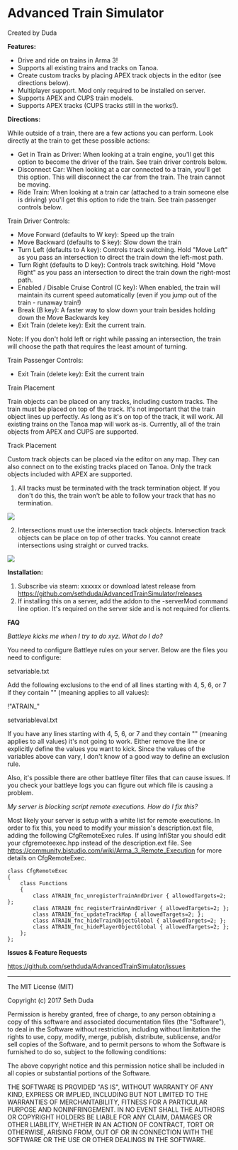 # Advanced Train Simulator

Created by Duda

**Features:**

 - Drive and ride on trains in Arma 3!
 - Supports all existing trains and tracks on Tanoa.
 - Create custom tracks by placing APEX track objects in the editor (see directions below).
 - Multiplayer support. Mod only required to be installed on server.
 - Supports APEX and CUPS train models.
 - Supports APEX tracks (CUPS tracks still in the works!).

**Directions:**
 
While outside of a train, there are a few actions you can perform. Look directly at the train to get these possible actions:
 
 - Get in Train as Driver: When looking at a train engine, you'll get this option to become the driver of the train. See train driver controls below.
 - Disconnect Car: When looking at a car connected to a train, you'll get this option. This will disconnect the car from the train. The train cannot be moving.
 - Ride Train: When looking at a train car (attached to a train someone else is driving) you'll get this option to ride the train. See train passenger controls below.
 
Train Driver Controls:

 - Move Forward (defaults to W key): Speed up the train
 - Move Backward (defaults to S key): Slow down the train
 - Turn Left (defaults to A key): Controls track switching. Hold "Move Left" as you pass an intersection to direct the train down the left-most path.
 - Turn Right (defaults to D key): Controls track switching. Hold "Move Right" as you pass an intersection to direct the train down the right-most path.
 - Enabled / Disable Cruise Control (C key): When enabled, the train will maintain its current speed automatically (even if you jump out of the train - runaway train!)
 - Break (B key): A faster way to slow down your train besides holding down the Move Backwards key
 - Exit Train (delete key): Exit the current train.
 
 Note: If you don't hold left or right while passing an intersection, the train will choose the path that requires the least amount of turning.
 
Train Passenger Controls:

 - Exit Train (delete key): Exit the current train
 
Train Placement

Train objects can be placed on any tracks, including custom tracks. The train must be placed on top of the track. It's not important that the train object lines up perfectly. As long as it's on top of the track, it will work. All existing trains on the Tanoa map will work as-is. Currently, all of the train objects from APEX and CUPS are supported.
 
Track Placement

Custom track objects can be placed via the editor on any map. They can also connect on to the existing tracks placed on Tanoa. Only the track objects included with APEX are supported.
 
1. All tracks must be terminated with the track termination object. If you don't do this, the train won't be able to follow your track that has no termination.

![](https://github.com/sethduda/AdvancedTrainSimulator/blob/master/screenshots/track_placement_1.jpg?raw=true)
 
2. Intersections must use the intersection track objects. Intersection track objects can be place on top of other tracks. You cannot create intersections using straight or curved tracks.
 
![](https://github.com/sethduda/AdvancedTrainSimulator/blob/master/screenshots/track_placement_2.jpg?raw=true)

**Installation:**

 1. Subscribe via steam: xxxxxx or download latest release from https://github.com/sethduda/AdvancedTrainSimulator/releases
 2. If installing this on a server, add the addon to the -serverMod command line option. It's required on the server side and is not required for clients.

**FAQ**

*Battleye kicks me when I try to do xyz. What do I do?*

You need to configure Battleye rules on your server. Below are the files you need to configure: 

setvariable.txt 

Add the following exclusions to the end of all lines starting with 4, 5, 6, or 7 if they contain "" (meaning applies to all values): 

!"ATRAIN_"

setvariableval.txt 

If you have any lines starting with 4, 5, 6, or 7 and they contain "" (meaning applies to all values) it's not going to work. Either remove the line or explicitly define the values you want to kick. Since the values of the variables above can vary, I don't know of a good way to define an exclusion rule. 

Also, it's possible there are other battleye filter files that can cause issues. If you check your battleye logs you can figure out which file is causing a problem.

*My server is blocking script remote executions. How do I fix this?*

Most likely your server is setup with a white list for remote executions. In order to fix this, you need to modify your mission's description.ext file, adding the following CfgRemoteExec rules. If using InfiStar you should edit your cfgremoteexec.hpp instead of the description.ext file. See https://community.bistudio.com/wiki/Arma_3_Remote_Execution for more details on CfgRemoteExec.
	
```
class CfgRemoteExec
{
	class Functions
	{
		class ATRAIN_fnc_unregisterTrainAndDriver { allowedTargets=2; }; 
		class ATRAIN_fnc_registerTrainAndDriver { allowedTargets=2; }; 
		class ATRAIN_fnc_updateTrackMap { allowedTargets=2; }; 
		class ATRAIN_fnc_hideTrainObjectGlobal { allowedTargets=2; }; 
		class ATRAIN_fnc_hidePlayerObjectGlobal { allowedTargets=2; };
	};
};
```
 
**Issues & Feature Requests**

https://github.com/sethduda/AdvancedTrainSimulator/issues 

---

The MIT License (MIT)

Copyright (c) 2017 Seth Duda

Permission is hereby granted, free of charge, to any person obtaining a copy of this software and associated documentation files (the "Software"), to deal in the Software without restriction, including without limitation the rights to use, copy, modify, merge, publish, distribute, sublicense, and/or sell copies of the Software, and to permit persons to whom the Software is furnished to do so, subject to the following conditions:

The above copyright notice and this permission notice shall be included in all copies or substantial portions of the Software.

THE SOFTWARE IS PROVIDED "AS IS", WITHOUT WARRANTY OF ANY KIND, EXPRESS OR IMPLIED, INCLUDING BUT NOT LIMITED TO THE WARRANTIES OF MERCHANTABILITY, FITNESS FOR A PARTICULAR PURPOSE AND NONINFRINGEMENT. IN NO EVENT SHALL THE AUTHORS OR COPYRIGHT HOLDERS BE LIABLE FOR ANY CLAIM, DAMAGES OR OTHER LIABILITY, WHETHER IN AN ACTION OF CONTRACT, TORT OR OTHERWISE, ARISING FROM, OUT OF OR IN CONNECTION WITH THE SOFTWARE OR THE USE OR OTHER DEALINGS IN THE SOFTWARE.
